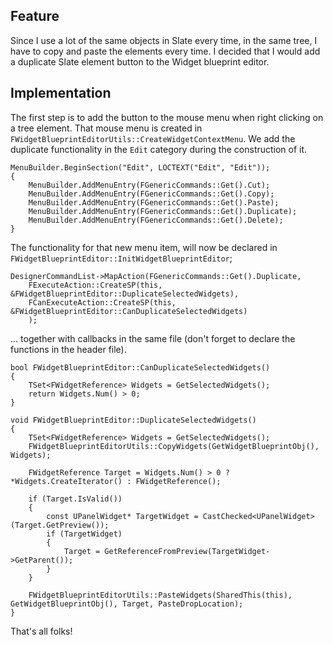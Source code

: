 ---
---

## Feature

Since I use a lot of the same objects in Slate every time, in the same tree, I have to copy and paste the elements every time. I decided that I would add a duplicate Slate element button to the Widget blueprint editor.

## Implementation

The first step is to add the button to the mouse menu when right clicking on a tree element. That mouse menu is created in `FWidgetBlueprintEditorUtils::CreateWidgetContextMenu`. We add the duplicate functionality in the `Edit` category during the construction of it.

```
MenuBuilder.BeginSection("Edit", LOCTEXT("Edit", "Edit"));
{
	MenuBuilder.AddMenuEntry(FGenericCommands::Get().Cut);
	MenuBuilder.AddMenuEntry(FGenericCommands::Get().Copy);
	MenuBuilder.AddMenuEntry(FGenericCommands::Get().Paste);
	MenuBuilder.AddMenuEntry(FGenericCommands::Get().Duplicate);
	MenuBuilder.AddMenuEntry(FGenericCommands::Get().Delete);
}
```

The functionality for that new menu item, will now be declared in `FWidgetBlueprintEditor::InitWidgetBlueprintEditor`;

```
DesignerCommandList->MapAction(FGenericCommands::Get().Duplicate,
	FExecuteAction::CreateSP(this, &FWidgetBlueprintEditor::DuplicateSelectedWidgets),
	FCanExecuteAction::CreateSP(this, &FWidgetBlueprintEditor::CanDuplicateSelectedWidgets)
	);
```

... together with callbacks in the same file (don't forget to declare the functions in the header file).

```
bool FWidgetBlueprintEditor::CanDuplicateSelectedWidgets()
{
	TSet<FWidgetReference> Widgets = GetSelectedWidgets();
	return Widgets.Num() > 0;
}

void FWidgetBlueprintEditor::DuplicateSelectedWidgets()
{
	TSet<FWidgetReference> Widgets = GetSelectedWidgets();
	FWidgetBlueprintEditorUtils::CopyWidgets(GetWidgetBlueprintObj(), Widgets);

	FWidgetReference Target = Widgets.Num() > 0 ? *Widgets.CreateIterator() : FWidgetReference();
	
	if (Target.IsValid())
	{
		const UPanelWidget* TargetWidget = CastChecked<UPanelWidget>(Target.GetPreview());
		if (TargetWidget)
		{
			Target = GetReferenceFromPreview(TargetWidget->GetParent());
		}
	}

	FWidgetBlueprintEditorUtils::PasteWidgets(SharedThis(this), GetWidgetBlueprintObj(), Target, PasteDropLocation);
}
```

That's all folks!
